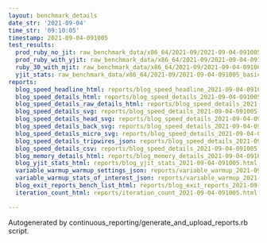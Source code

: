 ```yaml
---
layout: benchmark_details
date_str: '2021-09-04'
time_str: '09:10:05'
timestamp: 2021-09-04-091005
test_results:
  prod_ruby_no_jit: raw_benchmark_data/x86_64/2021-09/2021-09-04-091005_basic_benchmark_prod_ruby_no_jit.json
  prod_ruby_with_yjit: raw_benchmark_data/x86_64/2021-09/2021-09-04-091005_basic_benchmark_prod_ruby_with_yjit.json
  ruby_30_with_mjit: raw_benchmark_data/x86_64/2021-09/2021-09-04-091005_basic_benchmark_ruby_30_with_mjit.json
  yjit_stats: raw_benchmark_data/x86_64/2021-09/2021-09-04-091005_basic_benchmark_yjit_stats.json
reports:
  blog_speed_headline_html: reports/blog_speed_headline_2021-09-04-091005.html
  blog_speed_details_html: reports/blog_speed_details_2021-09-04-091005.html
  blog_speed_details_raw_details_html: reports/blog_speed_details_2021-09-04-091005.raw_details.html
  blog_speed_details_svg: reports/blog_speed_details_2021-09-04-091005.svg
  blog_speed_details_head_svg: reports/blog_speed_details_2021-09-04-091005.head.svg
  blog_speed_details_back_svg: reports/blog_speed_details_2021-09-04-091005.back.svg
  blog_speed_details_micro_svg: reports/blog_speed_details_2021-09-04-091005.micro.svg
  blog_speed_details_tripwires_json: reports/blog_speed_details_2021-09-04-091005.tripwires.json
  blog_speed_details_csv: reports/blog_speed_details_2021-09-04-091005.csv
  blog_memory_details_html: reports/blog_memory_details_2021-09-04-091005.html
  blog_yjit_stats_html: reports/blog_yjit_stats_2021-09-04-091005.html
  variable_warmup_warmup_settings_json: reports/variable_warmup_2021-09-04-091005.warmup_settings.json
  variable_warmup_stats_of_interest_json: reports/variable_warmup_2021-09-04-091005.stats_of_interest.json
  blog_exit_reports_bench_list_html: reports/blog_exit_reports_2021-09-04-091005.bench_list.html
  iteration_count_html: reports/iteration_count_2021-09-04-091005.html

---
```

Autogenerated by continuous_reporting/generate_and_upload_reports.rb script.
